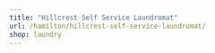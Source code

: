 ```yaml
---
title: "Hillcrest Self Service Laundromat"
url: /hamilton/hillcrest-self-service-laundromat/
shop: laundry
---
```

